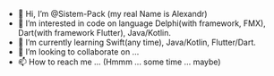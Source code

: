 - 👋 Hi, I’m @Sistem-Pack (my real Name is Alexandr)
- 👀 I’m interested in code on language Delphi(with framework, FMX), Dart(with framework Flutter), Java/Kotlin.
- 🌱 I’m currently learning Swift(any time), Java/Kotlin, Flutter/Dart.
- 💞️ I’m looking to collaborate on ...
- 📫 How to reach me ... (Hmmm ... some time ... maybe)

<!---
Sistem-Pack/Sistem-Pack is a ✨ special ✨ repository because its `README.md` (this file) appears on your GitHub profile.
You can click the Preview link to take a look at your changes.
--->
